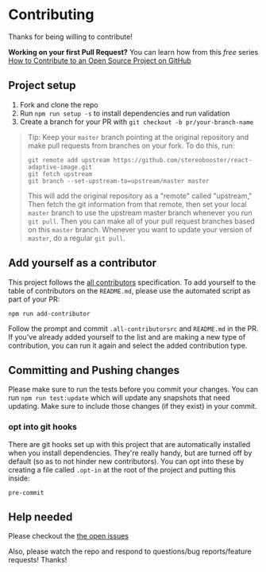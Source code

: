 # Contributing

Thanks for being willing to contribute!

**Working on your first Pull Request?** You can learn how from this _free_ series
[How to Contribute to an Open Source Project on GitHub][egghead]

## Project setup

1.  Fork and clone the repo
2.  Run `npm run setup -s` to install dependencies and run validation
3.  Create a branch for your PR with `git checkout -b pr/your-branch-name`

> Tip: Keep your `master` branch pointing at the original repository and make
> pull requests from branches on your fork. To do this, run:
>
> ```
> git remote add upstream https://github.com/stereobooster/react-adaptive-image.git
> git fetch upstream
> git branch --set-upstream-to=upstream/master master
> ```
>
> This will add the original repository as a "remote" called "upstream,"
> Then fetch the git information from that remote, then set your local `master`
> branch to use the upstream master branch whenever you run `git pull`.
> Then you can make all of your pull request branches based on this `master`
> branch. Whenever you want to update your version of `master`, do a regular
> `git pull`.

## Add yourself as a contributor

This project follows the [all contributors][all-contributors] specification.
To add yourself to the table of contributors on the `README.md`, please use the
automated script as part of your PR:

```console
npm run add-contributor
```

Follow the prompt and commit `.all-contributorsrc` and `README.md` in the PR.
If you've already added yourself to the list and are making
a new type of contribution, you can run it again and select the added
contribution type.

## Committing and Pushing changes

Please make sure to run the tests before you commit your changes. You can run
`npm run test:update` which will update any snapshots that need updating.
Make sure to include those changes (if they exist) in your commit.

### opt into git hooks

There are git hooks set up with this project that are automatically installed
when you install dependencies. They're really handy, but are turned off by
default (so as to not hinder new contributors). You can opt into these by
creating a file called `.opt-in` at the root of the project and putting this
inside:

```
pre-commit
```

## Help needed

Please checkout the [the open issues][issues]

Also, please watch the repo and respond to questions/bug reports/feature
requests! Thanks!

[egghead]: https://egghead.io/series/how-to-contribute-to-an-open-source-project-on-github
[all-contributors]: https://github.com/stereobooster/all-contributors
[issues]: https://github.com/stereobooster/react-adaptive-image/issues
